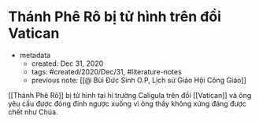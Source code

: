 # Thánh Phê Rô bị tử hình trên đồi Vatican

- metadata
	- created: Dec 31, 2020 
	- tags: #created/2020/Dec/31, #literature-notes 
	- previous note: [[@ Bùi Đức Sinh O.P, Lịch sử Giáo Hội Công Giáo]]

[[Thánh Phê Rô]] bị tử hình tại hí trường Caligula trên đồi [[Vatican]] và ông yêu cầu được đóng đinh ngược xuống vì ông thấy không xứng đáng được chết như Chúa.